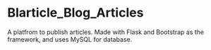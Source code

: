 # Blarticle_Blog_Articles
A platfrom to publish articles. Made with Flask and Bootstrap as the framework, and uses MySQL for database.
